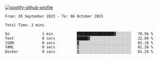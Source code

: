 [![spotify-github-profile](https://spotify-github-profile.vercel.app/api/view?uid=313pysyt3uxkjdidtiuvzf7nrnnu&cover_image=true&theme=natemoo-re&show_offline=false&background_color=121212&interchange=false&bar_color=53b14f&bar_color_cover=false)](https://spotify-github-profile.vercel.app/api/view?uid=313pysyt3uxkjdidtiuvzf7nrnnu&redirect=true)

<!--START_SECTION:waka-->

```txt
From: 29 September 2023 - To: 06 October 2023

Total Time: 2 mins

Go               1 min           █████████████████▓░░░░░░░   70.56 %
Text             0 secs          █████▓░░░░░░░░░░░░░░░░░░░   22.89 %
JSON             0 secs          ▓░░░░░░░░░░░░░░░░░░░░░░░░   02.18 %
YAML             0 secs          ▒░░░░░░░░░░░░░░░░░░░░░░░░   01.28 %
Docker           0 secs          ▒░░░░░░░░░░░░░░░░░░░░░░░░   01.24 %
```

<!--END_SECTION:waka-->